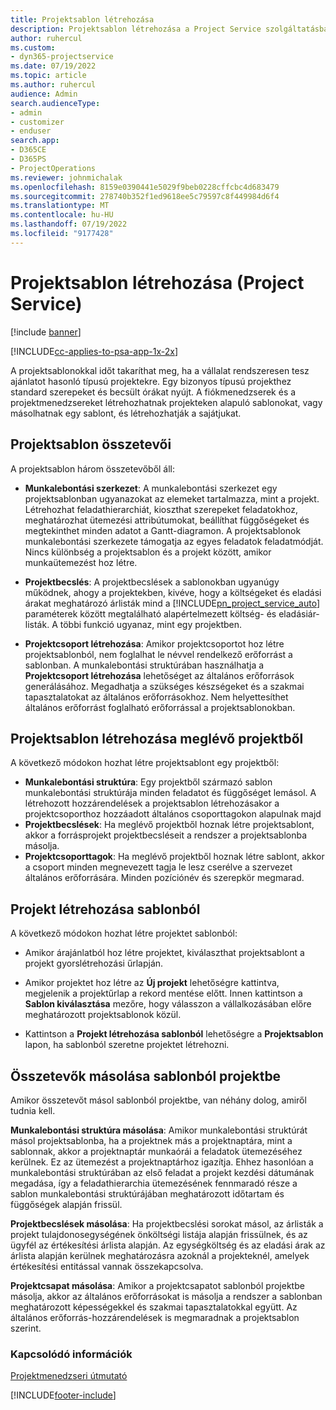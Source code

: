 ```yaml
---
title: Projektsablon létrehozása
description: Projektsablon létrehozása a Project Service szolgáltatásban
author: ruhercul
ms.custom:
- dyn365-projectservice
ms.date: 07/19/2022
ms.topic: article
ms.author: ruhercul
audience: Admin
search.audienceType:
- admin
- customizer
- enduser
search.app:
- D365CE
- D365PS
- ProjectOperations
ms.reviewer: johnmichalak
ms.openlocfilehash: 8159e0390441e5029f9beb0228cffcbc4d683479
ms.sourcegitcommit: 278740b352f1ed9618ee5c79597c8f449984d6f4
ms.translationtype: MT
ms.contentlocale: hu-HU
ms.lasthandoff: 07/19/2022
ms.locfileid: "9177428"
---
```

# <a name="create-a-project-template-project-service"></a>Projektsablon létrehozása (Project Service)

[!include [banner](../includes/psa-now-project-operations.md)]

[!INCLUDE[cc-applies-to-psa-app-1x-2x](../includes/cc-applies-to-psa-app-1x-2x.md)]

A projektsablonokkal időt takaríthat meg, ha a vállalat rendszeresen tesz ajánlatot hasonló típusú projektekre. Egy bizonyos típusú projekthez standard szerepeket és becsült órákat nyújt. A fiókmenedzserek és a projektmenedzsereket létrehozhatnak projekteken alapuló sablonokat, vagy másolhatnak egy sablont, és létrehozhatják a sajátjukat.  
  
## <a name="components-of-project-template"></a>Projektsablon összetevői
 A projektsablon három összetevőből áll:  
  
- **Munkalebontási szerkezet**: A munkalebontási szerkezet egy projektsablonban ugyanazokat az elemeket tartalmazza, mint a projekt. Létrehozhat feladathierarchiát, kioszthat szerepeket feladatokhoz, meghatározhat ütemezési attribútumokat, beállíthat függőségeket és megtekinthet minden adatot a Gantt-diagramon. A projektsablonok munkalebontási szerkezete támogatja az egyes feladatok feladatmódját. Nincs különbség a projektsablon és a projekt között, amikor munkaütemezést hoz létre.  
  
- **Projektbecslés**: A projektbecslések a sablonokban ugyanúgy működnek, ahogy a projektekben, kivéve, hogy a költségeket és eladási árakat meghatározó árlisták mind a [!INCLUDE[pn_project_service_auto](../includes/pn-project-service-auto.md)] paraméterek között megtalálható alapértelmezett költség- és eladásiár-listák. A többi funkció ugyanaz, mint egy projektben.  
  
- **Projektcsoport létrehozása**: Amikor projektcsoportot hoz létre projektsablonból, nem foglalhat le névvel rendelkező erőforrást a sablonban. A munkalebontási struktúrában használhatja a **Projektcsoport létrehozása** lehetőséget az általános erőforrások generálásához. Megadhatja a szükséges készségeket és a szakmai tapasztalatokat az általános erőforrásokhoz. Nem helyettesíthet általános erőforrást foglalható erőforrással a projektsablonokban.  

## <a name="create-a-project-template-from-an-existing-project"></a>Projektsablon létrehozása meglévő projektből
A következő módokon hozhat létre projektsablont egy projektből:

- **Munkalebontási struktúra**: Egy projektből származó sablon munkalebontási struktúrája minden feladatot és függőséget lemásol. A létrehozott hozzárendelések a projektsablon létrehozásakor a projektcsoporthoz hozzáadott általános csoporttagokon alapulnak majd
- **Projektbecslések**: Ha meglévő projektből hoznak létre projektsablont, akkor a forrásprojekt projektbecsléseit a rendszer a projektsablonba másolja.
- **Projektcsoporttagok**: Ha meglévő projektből hoznak létre sablont, akkor a csoport minden megnevezett tagja le lesz cserélve a szervezet általános erőforrására. Minden pozíciónév és szerepkör megmarad.

## <a name="create-a-project-from-a-template"></a>Projekt létrehozása sablonból  
 A következő módokon hozhat létre projektet sablonból:  
  
-   Amikor árajánlatból hoz létre projektet, kiválaszthat projektsablont a projekt gyorslétrehozási űrlapján.  
  
-   Amikor projektet hoz létre az **Új projekt** lehetőségre kattintva, megjelenik a projektűrlap a rekord mentése előtt. Innen kattintson a **Sablon kiválasztása** mezőre, hogy válasszon a vállalkozásában előre meghatározott projektsablonok közül.  
  
-   Kattintson a **Projekt létrehozása sablonból** lehetőségre a **Projektsablon** lapon, ha sablonból szeretne projektet létrehozni.  
  
## <a name="copying-components-of-a-template-to-a-project"></a>Összetevők másolása sablonból projektbe  
 Amikor összetevőt másol sablonból projektbe, van néhány dolog, amiről tudnia kell.  
  
 **Munkalebontási struktúra másolása**: Amikor munkalebontási struktúrát másol projektsablonba, ha a projektnek más a projektnaptára, mint a sablonnak, akkor a projektnaptár munkaórái a feladatok ütemezéséhez kerülnek. Ez az ütemezést a projektnaptárhoz igazítja. Ehhez hasonlóan a munkalebontási struktúrában az első feladat a projekt kezdési dátumának megadása, így a feladathierarchia ütemezésének fennmaradó része a sablon munkalebontási struktúrájában meghatározott időtartam és függőségek alapján frissül.  
  
 **Projektbecslések másolása**: Ha projektbecslési sorokat másol, az árlisták a projekt tulajdonosegységének önköltségi listája alapján frissülnek, és az ügyfél az értékesítési árlista alapján. Az egységköltség és az eladási árak az árlista alapján kerülnek meghatározásra azoknál a projekteknél, amelyek értékesítési entitással vannak összekapcsolva.  
  
 **Projektcsapat másolása**: Amikor a projektcsapatot sablonból projektbe másolja, akkor az általános erőforrásokat is másolja a rendszer a sablonban meghatározott képességekkel és szakmai tapasztalatokkal együtt. Az általános erőforrás-hozzárendelések is megmaradnak a projektsablon szerint.  
  
### <a name="see-also"></a>Kapcsolódó információk  
 [Projektmenedzseri útmutató](../psa/project-manager-guide.md)


[!INCLUDE[footer-include](../includes/footer-banner.md)]
